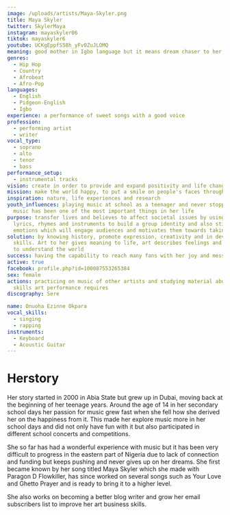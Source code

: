 ```yaml
---
image: /uploads/artists/Maya-Skyler.png
title: Maya Skyler
twitter: SkylerMaya
instagram: mayaskyler06
tiktok: mayaskyler6
youtube: UCKgEppfS58h_yFv0ZuJLOMQ
meaning: good mother in Igbo language but it means dream chaser to her
genres:
  - Hip Hop
  - Country
  - Afrobeat
  - Afro-Pop
languages:
  - English
  - Pidgeon-English
  - Igbo
experience: a performance of sweet songs with a good voice
profession:
  - performing artist
  - writer
vocal_type:
  - soprano
  - alto
  - tenor
  - bass
performance_setup:
  - instrumental tracks
vision: create in order to provide and expand positivity and life changing experiences
mission: make the world happy, to put a smile on people's faces through her music
inspiration: nature, life experiences and research
youth_influences: playing music at school as a teenager and never stopped and
  music has been one of the most important things in her life
purpose: transfer lives and believes to affect societal issues by using good
  lyrics, rhymes and instruments to build a group identity and also stir strong
  emotions which will engage audiences and motivates them towards taking action
solution: by knowing history, promote expression, creativity and in developing
  skills. Art to her gives meaning to life, art describes feelings and it helps
  to understand the world
success: having the capability to reach many fans with her joy and messages
active: true
facebook: profile.php?id=100087553265384
sex: female
actions: practicing on music of other artists and studying material about the
  skills art performance requires
discography: Sere

name: Onuoha Ezinne Okpara
vocal_skills:
  - singing
  - rapping
instruments:
  - Keyboard
  - Acoustic Guitar
---
```


# Herstory

Her story started in 2000 in Abia State but grew up in Dubai, moving back at the beginning of her teenage years. Around the age of 14 in her secondary school days her passion for music grew fast when she fell how she derived her on the happiness from it. This made her explore music more in her school days and did not only have fun with it but also participated in different school concerts and competitions.

She so far has had a wonderful experience with music but it has been very difficult to progress in the eastern part of Nigeria due to lack of connection and funding but keeps pushing and never gives up on her dreams. She first became known by her song titled Maya Skyler which she made with Paragon D Flowkiller, has since worked on several songs such as Your Love and Ghetto Prayer and is ready to bring it to a higher level.

She also works on becoming a better blog writer and grow her email subscribers list to improve her art business skills.